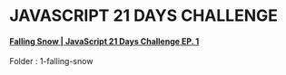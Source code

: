 # JAVASCRIPT 21 DAYS CHALLENGE

#### [Falling Snow | JavaScript 21 Days Challenge EP. 1](https://youtu.be/oKY8tJLA5nU)

Folder : 1-falling-snow
